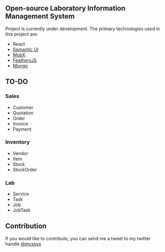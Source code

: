 ## Open-source Laboratory Information Management System

Project is currently under development. The primary technologies used in this project are:

 - React
 - [Semantic UI](https://feathersjs.com/)
 - [MobX](https://mobx.js.org/)
 - [FeathersJS](https://feathersjs.com/)
 - [Mongo](https://www.mongodb.com/)


## TO-DO

### Sales
  - Customer
  - Quotation
  - Order
  - Invoice
  - Payment

### Inventory
  - Vendor
  - Item
  - Stock
  - StockOrder

### Lab
  - Service
  - Task
  - Job
  - JobTask


## Contribution
If you would like to contribute, you can send me a tweet to my twitter handle [@myxsys](https://twitter.com/myxsys)
